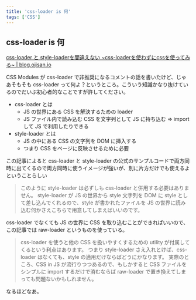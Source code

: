 ```yaml
---
title: 'css-loader is 何'
tags: ['CSS']
---
```


## css-loader is 何

[css\-loader と style\-loaderを間違えない ~css\-loaderを使わずにcssを使ってみる~ \| blog\.ojisan\.io](https://blog.ojisan.io/css-loader-style-loader/)

CSS Modules が css-loader で非推奨になるコメントの話を書いたけど、じゃあそもそも css-loader って何よ？というところ。こういう知識かなり抜けているのでだいぶ初心者的なことですが許してください。

- css-loader とは
  - JS の世界にある CSS を解決するための loader
  - JS ファイル内で読み込む CSS を文字列として JS に持ち込む => import して JS で利用したりできる
- style-loader とは
  - JS の中にある CSS の文字列を DOM に挿入する
  - つまり CSS をページに反映させるために必要

この記事によると css-loader と style-loader の公式のサンプルコードで両方同時に出てくるので両方同時に使うイメージが強いが、別に片方だけでも使えるよということらしい

> このように style-loader は必ずしも css-loader と併用する必要はありません。 style-loader が JS の世界から style 文字列を DOM に style として差し込んでくれるので、style が書かれたファイルを JS の世界に読み込む何かさえこちらで用意してしまえばいいのです。

css-loader でなくても JS の世界に CSS を取り込むことができればいいので、この記事では raw-loader というものを使っている。

> css-loader を使うと他の CSS を扱いやすくするための utility が付属してくるという利点はあります。 つまり style-loader さえ入れとけば、css-loader はなくても、style の適用だけならばどうにかなります。 実際のところ、CSS in JS が流行りつつあるので、もしかすると CSS ファイルをシンプルに import するだけで済むならば raw-loader で置き換えてしまっても問題ないかもしれません。

なるほどなあ。

